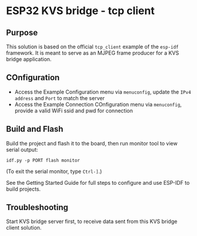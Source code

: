 # ESP32 KVS bridge - tcp client

## Purpose

This solution is based on the official `tcp_client` example of the `esp-idf` framework. It is meant to serve as an MJPEG frame producer for
a KVS bridge application.

## COnfiguration

- Access the Example Configuration menu via `menuconfig`, update the `IPv4 address` and `Port` to match the server 
- Access the Example Connection COnfiguration menu via `menuconfig`, provide a valid WiFi ssid and pwd for connection

## Build and Flash

Build the project and flash it to the board, then run monitor tool to view serial output:

```
idf.py -p PORT flash monitor
```

(To exit the serial monitor, type ``Ctrl-]``.)

See the Getting Started Guide for full steps to configure and use ESP-IDF to build projects.


## Troubleshooting

Start KVS bridge server first, to receive data sent from this KVS bridge client solution.
